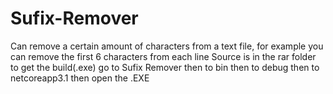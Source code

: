 # Sufix-Remover
Can remove a certain amount of characters from a text file, for example you can remove the first 6 characters from each line
Source is in the rar folder
to get the build(.exe) go to Sufix Remover then to bin then to debug then to netcoreapp3.1 then open the .EXE
